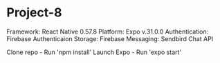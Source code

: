 # Project-8

Framework: React Native 0.57.8
Platform: Expo v.31.0.0
Authentication: Firebase Authenticaion
Storage: Firebase
Messaging: Sendbird Chat API

Clone repo - Run 'npm install'
Launch Expo - Run 'expo start'

